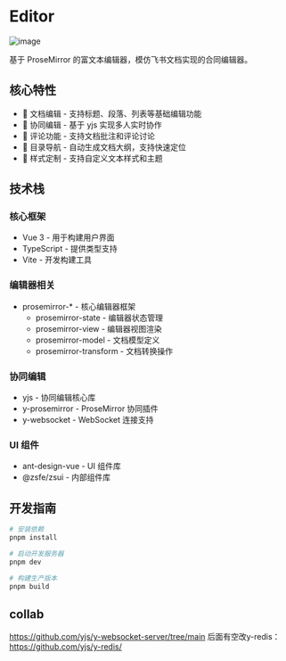 # Editor
![image](./shot.png)

基于 ProseMirror 的富文本编辑器，模仿飞书文档实现的合同编辑器。

## 核心特性

- 📝 文档编辑 - 支持标题、段落、列表等基础编辑功能
- 👥 协同编辑 - 基于 yjs 实现多人实时协作
- 💬 评论功能 - 支持文档批注和评论讨论
- 📑 目录导航 - 自动生成文档大纲，支持快速定位
- 🎨 样式定制 - 支持自定义文本样式和主题

## 技术栈

### 核心框架
- Vue 3 - 用于构建用户界面
- TypeScript - 提供类型支持
- Vite - 开发构建工具

### 编辑器相关
- prosemirror-* - 核心编辑器框架
  - prosemirror-state - 编辑器状态管理
  - prosemirror-view - 编辑器视图渲染
  - prosemirror-model - 文档模型定义
  - prosemirror-transform - 文档转换操作

### 协同编辑
- yjs - 协同编辑核心库
- y-prosemirror - ProseMirror 协同插件
- y-websocket - WebSocket 连接支持

### UI 组件
- ant-design-vue - UI 组件库
- @zsfe/zsui - 内部组件库

## 开发指南

```bash
# 安装依赖
pnpm install

# 启动开发服务器
pnpm dev

# 构建生产版本
pnpm build
```

## collab 
https://github.com/yjs/y-websocket-server/tree/main
后面有空改y-redis： https://github.com/yjs/y-redis/